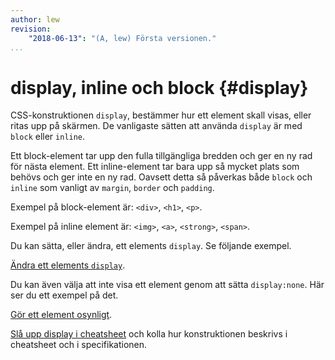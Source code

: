 ```yaml
---
author: lew
revision:
    "2018-06-13": "(A, lew) Första versionen."
...
```

display, inline och block {#display}
=======================

CSS-konstruktionen `display`, bestämmer hur ett element skall visas, eller ritas upp på skärmen. De vanligaste  sätten att använda `display` är med `block` eller `inline`.

Ett block-element tar upp den fulla tillgängliga bredden och ger en ny rad för nästa element. Ett inline-element tar bara upp så mycket plats som behövs och ger inte en ny rad. Oavsett detta så påverkas både `block` och `inline` som vanligt av `margin`, `border` och `padding`.

Exempel på block-element är: `<div>`, `<h1>`, `<p>`.

Exempel på inline element är: `<img>`, `<a>`, `<strong>`, `<span>`.

Du kan sätta, eller ändra, ett elements `display`. Se följande exempel.

[Ändra ett elements `display`](https://codepen.io/dbwebb/pen/Vdrqre).

Du kan även välja att inte visa ett element genom att sätta `display:none`. Här ser du ett exempel på det.

[Gör ett element osynligt](https://codepen.io/dbwebb/pen/PaOXEj).

[Slå upp display i cheatsheet](http://www.w3.org/2009/cheatsheet/#search,display) och kolla hur konstruktionen beskrivs i cheatsheet och i specifikationen.
